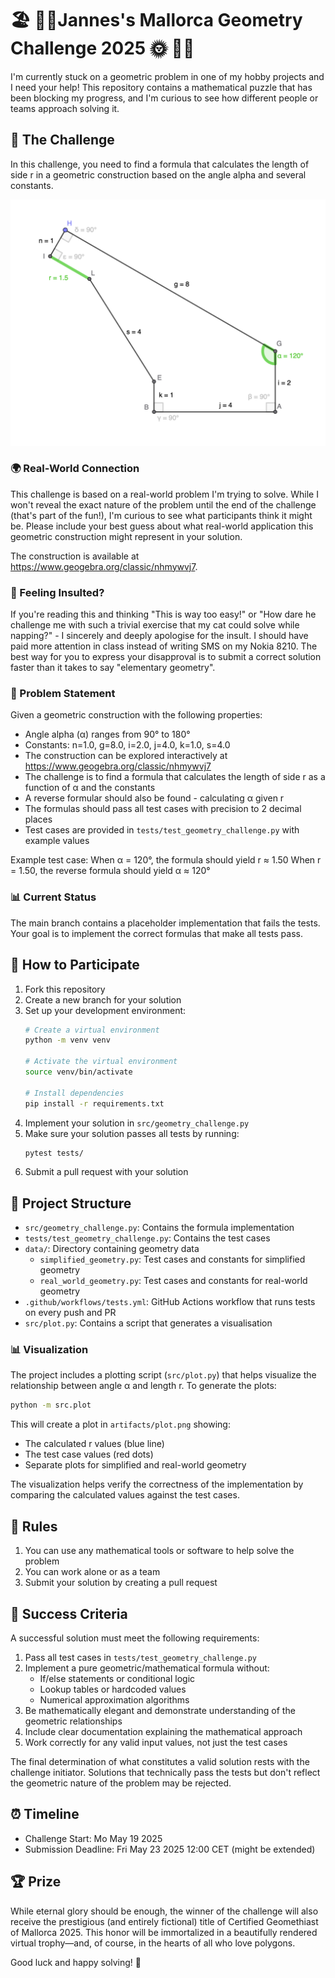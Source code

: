 # 🏖️ 🏊‍♂️Jannes's Mallorca Geometry Challenge 2025 🌞 🏄‍♂️

I'm currently stuck on a geometric problem in one of my hobby projects and I need your help! This repository contains a mathematical puzzle that has been blocking my progress, and I'm curious to see how different people or teams approach solving it.

## 🎯 The Challenge

In this challenge, you need to find a formula that calculates the length of side r in a geometric construction based on the angle alpha and several constants.

[![Geometric Construction](screenshot.png)](https://www.geogebra.org/classic/nhmywvj7)

### 🌍 Real-World Connection

This challenge is based on a real-world problem I'm trying to solve. While I won't reveal the exact nature of the problem until the end of the challenge (that's part of the fun!), I'm curious to see what participants think it might be. Please include your best guess about what real-world application this geometric construction might represent in your solution.

The construction is available at https://www.geogebra.org/classic/nhmywvj7.

### 😤 Feeling Insulted?

If you're reading this and thinking "This is way too easy!" or "How dare he challenge me with such a trivial exercise that my cat could solve while napping?" - I sincerely and deeply apologise for the insult. I should have paid more attention in class instead of writing SMS on my Nokia 8210. The best way for you to express your disapproval is to submit a correct solution faster than it takes to say "elementary geometry".

### 📝 Problem Statement

Given a geometric construction with the following properties:
- Angle alpha (α) ranges from 90° to 180°
- Constants: n=1.0, g=8.0, i=2.0, j=4.0, k=1.0, s=4.0
- The construction can be explored interactively at https://www.geogebra.org/classic/nhmywvj7
- The challenge is to find a formula that calculates the length of side r as a function of α and the constants
- A reverse formular should also be found - calculating α given r
- The formulas should pass all test cases with precision to 2 decimal places
- Test cases are provided in `tests/test_geometry_challenge.py` with example values

Example test case:
When α = 120°, the formula should yield r ≈ 1.50
When r = 1.50, the reverse formula should yield α ≈ 120°

### 📊 Current Status

The main branch contains a placeholder implementation that fails the tests. Your goal is to implement the correct formulas that make all tests pass.

## 🚀 How to Participate

1. Fork this repository
2. Create a new branch for your solution
3. Set up your development environment:
   ```bash
   # Create a virtual environment
   python -m venv venv

   # Activate the virtual environment
   source venv/bin/activate

   # Install dependencies
   pip install -r requirements.txt
   ```
4. Implement your solution in `src/geometry_challenge.py`
5. Make sure your solution passes all tests by running:
   ```bash
   pytest tests/
   ```
6. Submit a pull request with your solution

## 📁 Project Structure

- `src/geometry_challenge.py`: Contains the formula implementation
- `tests/test_geometry_challenge.py`: Contains the test cases
- `data/`: Directory containing geometry data
  - `simplified_geometry.py`: Test cases and constants for simplified geometry
  - `real_world_geometry.py`: Test cases and constants for real-world geometry
- `.github/workflows/tests.yml`: GitHub Actions workflow that runs tests on every push and PR
- `src/plot.py`: Contains a script that generates a visualisation

### 📊 Visualization

The project includes a plotting script (`src/plot.py`) that helps visualize the relationship between angle α and length r. To generate the plots:

```bash
python -m src.plot
```

This will create a plot in `artifacts/plot.png` showing:
- The calculated r values (blue line)
- The test case values (red dots)
- Separate plots for simplified and real-world geometry

The visualization helps verify the correctness of the implementation by comparing the calculated values against the test cases.

## 📜 Rules

1. You can use any mathematical tools or software to help solve the problem
2. You can work alone or as a team
2. Submit your solution by creating a pull request

## 🏁 Success Criteria

A successful solution must meet the following requirements:

1. Pass all test cases in `tests/test_geometry_challenge.py`
2. Implement a pure geometric/mathematical formula without:
   - If/else statements or conditional logic
   - Lookup tables or hardcoded values
   - Numerical approximation algorithms
3. Be mathematically elegant and demonstrate understanding of the geometric relationships
4. Include clear documentation explaining the mathematical approach
5. Work correctly for any valid input values, not just the test cases

The final determination of what constitutes a valid solution rests with the challenge initiator. Solutions that technically pass the tests but don't reflect the geometric nature of the problem may be rejected.

## ⏰ Timeline

- Challenge Start: Mo May 19 2025
- Submission Deadline: Fri May 23 2025 12:00 CET (might be extended)

## 🏆 Prize

While eternal glory should be enough, the winner of the challenge will also receive the prestigious (and entirely fictional) title of Certified Geomethiast of Mallorca 2025. This honor will be immortalized in a beautifully rendered virtual trophy—and, of course, in the hearts of all who love polygons.

Good luck and happy solving! 🎉

